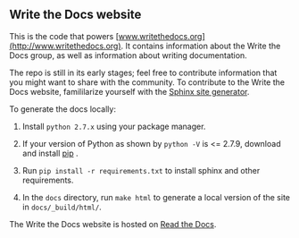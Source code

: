## Write the Docs website

This is the code that powers [www.writethedocs.org](http://www.writethedocs.org). It contains information
about the Write the Docs group, as well as information about writing documentation.

The repo is still in its early stages; feel free to contribute information that you might want to share with the community. To contribute to the Write the Docs website, famililarize yourself with the [Sphinx site generator](http://sphinx.pocoo.org/index.html).

To generate the docs locally:

1. Install `python 2.7.x` using your package manager.

2. If your version of Python as shown by `python -V` is <= 2.7.9, download and install  [pip](https://pip.pypa.io/en/stable/installing/) .

3. Run `pip install -r requirements.txt` to install sphinx and other requirements.

4. In the `docs` directory, run `make html` to generate a local version of the site in `docs/_build/html/`.

The Write the Docs website is hosted on [Read the Docs](https://readthedocs.org/projects/writethedocs-www).
